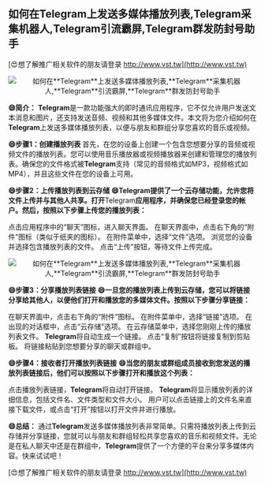 ## **如何在**Telegram**上发送多媒体播放列表,**Telegram**采集机器人,**Telegram**引流霸屏,**Telegram**群发防封号助手**

[😍想了解推广相关软件的朋友请登录 http://www.vst.tw](http://www.vst.tw)

 <center><img src="https://vst.tw/MP4/tuiguang/png/7.png" alt="如何在**Telegram**上发送多媒体播放列表,**Telegram**采集机器人,**Telegram**引流霸屏,**Telegram**群发防封号助手"></center>

**😄简介：**
**Telegram**是一款功能强大的即时通讯应用程序，它不仅允许用户发送文本消息和图片，还支持发送音频、视频和其他多媒体文件。本文将为您介绍如何在**Telegram**上发送多媒体播放列表，以便与朋友和群组分享您喜欢的音乐或视频。

**😄步骤1：创建播放列表**
首先，在您的设备上创建一个包含您想要分享的音频或视频文件的播放列表。您可以使用音乐播放器或视频播放器来创建和管理您的播放列表。确保您的文件格式被**Telegram**支持（常见的音频格式如MP3，视频格式如MP4），并且这些文件在您的设备上可用。

**😄步骤2：上传播放列表到云存储**
**😄**Telegram**提供了一个云存储功能，允许您将文件上传并与其他人共享。打开**Telegram**应用程序，并确保您已经登录您的帐户。然后，按照以下步骤上传您的播放列表：**

点击应用程序中的“聊天”图标，进入聊天界面。
在聊天界面中，点击右下角的“附件”图标（类似于纸夹的图标）。
在附件菜单中，选择“文件”选项。
浏览您的设备并选择包含播放列表的文件。
点击“上传”按钮，等待文件上传完成。

 <center><img src="https://vst.tw/MP4/tuiguang/png/2.png" alt="如何在**Telegram**上发送多媒体播放列表,**Telegram**采集机器人,**Telegram**引流霸屏,**Telegram**群发防封号助手"></center>

**😄步骤3：分享播放列表链接**
**😄一旦您的播放列表上传到云存储，您可以将链接分享给其他人，以便他们打开和播放您的多媒体文件。按照以下步骤分享链接：**

在聊天界面中，点击右下角的“附件”图标。
在附件菜单中，选择“链接”选项。
在出现的对话框中，点击“云存储”选项。
在云存储菜单中，选择您刚刚上传的播放列表文件。
**Telegram**将自动生成一个链接。
点击“复制”按钮将链接复制到剪贴板。
将链接粘贴到您想要分享的聊天或群组中。

**😄步骤4：接收者打开播放列表链接**
**😄当您的朋友或群组成员接收到您发送的播放列表链接后，他们可以按照以下步骤打开和播放这个列表：**

点击播放列表链接，**Telegram**将自动打开链接。
**Telegram**将显示播放列表的详细信息，包括文件名、文件类型和文件大小。
用户可以点击链接上的文件名来直接下载文件，或点击“打开”按钮以打开文件并进行播放。

**😄总结：**
通过**Telegram**发送多媒体播放列表非常简单。只需将播放列表上传到云存储并分享链接，您就可以与朋友和群组轻松共享您喜欢的音乐和视频文件。无论是在私人聊天中还是在群组中，**Telegram**提供了一个方便的平台来分享多媒体内容。快来试试吧！

[😍想了解推广相关软件的朋友请登录 http://www.vst.tw](http://www.vst.tw)



